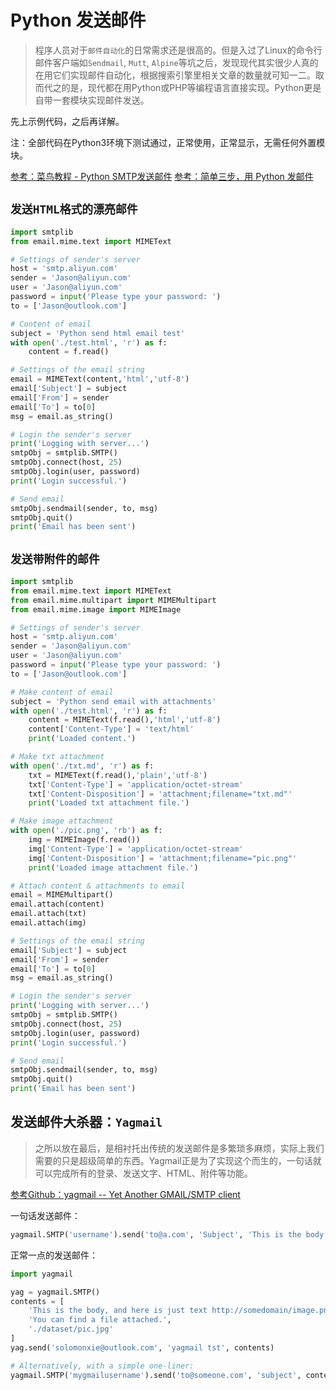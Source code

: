 # Python 发送邮件
> 程序人员对于`邮件自动化`的日常需求还是很高的。但是入过了Linux的命令行邮件客户端如`Sendmail`, `Mutt`, `Alpine`等坑之后，发现现代其实很少人真的在用它们实现邮件自动化，根据搜索引擎里相关文章的数量就可知一二。取而代之的是，现代都在用Python或PHP等编程语言直接实现。Python更是自带一套模块实现邮件发送。

先上示例代码，之后再详解。

注：全部代码在Python3环境下测试通过，正常使用，正常显示，无需任何外置模块。

[参考：菜鸟教程 - Python SMTP发送邮件](http://www.runoob.com/python/python-email.html)
[参考：简单三步，用 Python 发邮件](https://zhuanlan.zhihu.com/p/24180606)

## `发送HTML格式的漂亮邮件`
```py
import smtplib
from email.mime.text import MIMEText

# Settings of sender's server
host = 'smtp.aliyun.com'
sender = 'Jason@aliyun.com'
user = 'Jason@aliyun.com'
password = input('Please type your password: ')
to = ['Jason@outlook.com']

# Content of email
subject = 'Python send html email test'
with open('./test.html', 'r') as f:
    content = f.read()

# Settings of the email string
email = MIMEText(content,'html','utf-8')
email['Subject'] = subject
email['From'] = sender
email['To'] = to[0]
msg = email.as_string()

# Login the sender's server
print('Logging with server...')
smtpObj = smtplib.SMTP() 
smtpObj.connect(host, 25)
smtpObj.login(user, password)
print('Login successful.')

# Send email
smtpObj.sendmail(sender, to, msg) 
smtpObj.quit() 
print('Email has been sent')
```

## `发送带附件的邮件`
```py
import smtplib
from email.mime.text import MIMEText
from email.mime.multipart import MIMEMultipart
from email.mime.image import MIMEImage

# Settings of sender's server
host = 'smtp.aliyun.com'
sender = 'Jason@aliyun.com'
user = 'Jason@aliyun.com'
password = input('Please type your password: ')
to = ['Jason@outlook.com']

# Make content of email
subject = 'Python send email with attachments'
with open('./test.html', 'r') as f:
    content = MIMEText(f.read(),'html','utf-8')
    content['Content-Type'] = 'text/html'
    print('Loaded content.')

# Make txt attachment
with open('./txt.md', 'r') as f:
    txt = MIMEText(f.read(),'plain','utf-8')
    txt['Content-Type'] = 'application/octet-stream'
    txt['Content-Disposition'] = 'attachment;filename="txt.md"'
    print('Loaded txt attachment file.')

# Make image attachment
with open('./pic.png', 'rb') as f:
    img = MIMEImage(f.read())
    img['Content-Type'] = 'application/octet-stream'
    img['Content-Disposition'] = 'attachment;filename="pic.png"'
    print('Loaded image attachment file.')

# Attach content & attachments to email
email = MIMEMultipart()
email.attach(content)
email.attach(txt)
email.attach(img)

# Settings of the email string
email['Subject'] = subject
email['From'] = sender
email['To'] = to[0]
msg = email.as_string()

# Login the sender's server
print('Logging with server...')
smtpObj = smtplib.SMTP() 
smtpObj.connect(host, 25)
smtpObj.login(user, password)
print('Login successful.')

# Send email
smtpObj.sendmail(sender, to, msg) 
smtpObj.quit() 
print('Email has been sent')
```


## 发送邮件大杀器：`Yagmail`
> 之所以放在最后，是相衬托出传统的发送邮件是多繁琐多麻烦，实际上我们需要的只是超级简单的东西。Yagmail正是为了实现这个而生的，一句话就可以完成所有的登录、发送文字、HTML、附件等功能。

[参考Github：yagmail -- Yet Another GMAIL/SMTP client](https://github.com/kootenpv/yagmail)

一句话发送邮件：
```py
yagmail.SMTP('username').send('to@a.com', 'Subject', 'This is the body')
```

正常一点的发送邮件：
```py
import yagmail

yag = yagmail.SMTP()
contents = [
    'This is the body, and here is just text http://somedomain/image.png',
    'You can find a file attached.', 
    './dataset/pic.jpg'
]
yag.send('solomonxie@outlook.com', 'yagmail tst', contents)

# Alternatively, with a simple one-liner:
yagmail.SMTP('mygmailusername').send('to@someone.com', 'subject', contents)
```